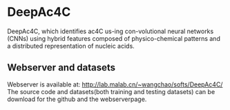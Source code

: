 # DeepAc4C
DeepAc4C, which identifies ac4C us-ing con-volutional neural networks (CNNs) using hybrid features composed of physico-chemical patterns and a distributed representation of nucleic acids.
## Webserver and datasets
Webserver is available at: http://lab.malab.cn/~wangchao/softs/DeepAc4C/
The source code and datasets(both training and testing datasets) can be download for the github and the webserverpage.
